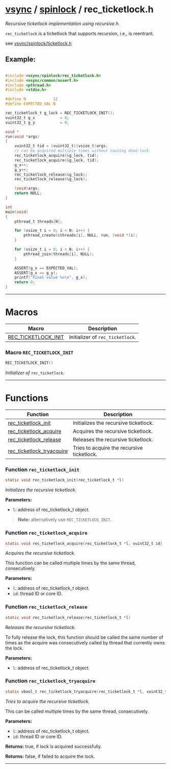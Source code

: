 #  [vsync](../README.md) / [spinlock](README.md) / rec_ticketlock.h
_Recursive ticketlock implementation using recursive.h._ 

`rec_ticketlock` is a ticketlock that supports recursion, i.e., is reentrant.

see [vsync/spinlock/ticketlock.h](ticketlock.h.md)


## Example:



```c

#include <vsync/spinlock/rec_ticketlock.h>
#include <vsync/common/assert.h>
#include <pthread.h>
#include <stdio.h>

#define N            12
#define EXPECTED_VAL N

rec_ticketlock_t g_lock = REC_TICKETLOCK_INIT();
vuint32_t g_x           = 0;
vuint32_t g_y           = 0;

void *
run(void *args)
{
    vuint32_t tid = (vuint32_t)(vsize_t)args;
    // can be acquired multiple times without causing dead-lock
    rec_ticketlock_acquire(&g_lock, tid);
    rec_ticketlock_acquire(&g_lock, tid);
    g_x++;
    g_y++;
    rec_ticketlock_release(&g_lock);
    rec_ticketlock_release(&g_lock);

    (void)args;
    return NULL;
}

int
main(void)
{
    pthread_t threads[N];

    for (vsize_t i = 0; i < N; i++) {
        pthread_create(&threads[i], NULL, run, (void *)i);
    }

    for (vsize_t i = 0; i < N; i++) {
        pthread_join(threads[i], NULL);
    }

    ASSERT(g_x == EXPECTED_VAL);
    ASSERT(g_x == g_y);
    printf("Final value %u\n", g_x);
    return 0;
}
```

 

---
# Macros 

| Macro | Description |
|---|---|
| [REC_TICKETLOCK_INIT](rec_ticketlock.h.md#macro-rec_ticketlock_init) | Initializer of `rec_ticketlock`.  |

###  Macro `REC_TICKETLOCK_INIT`

```c
REC_TICKETLOCK_INIT()
```

 
_Initializer of_ `rec_ticketlock`_._ 



---
# Functions 

| Function | Description |
|---|---|
| [rec_ticketlock_init](rec_ticketlock.h.md#function-rec_ticketlock_init) | Initializes the recursive ticketlock.  |
| [rec_ticketlock_acquire](rec_ticketlock.h.md#function-rec_ticketlock_acquire) | Acquires the recursive ticketlock.  |
| [rec_ticketlock_release](rec_ticketlock.h.md#function-rec_ticketlock_release) | Releases the recursive ticketlock.  |
| [rec_ticketlock_tryacquire](rec_ticketlock.h.md#function-rec_ticketlock_tryacquire) | Tries to acquire the recursive ticketlock.  |

###  Function `rec_ticketlock_init`

```c
static void rec_ticketlock_init(rec_ticketlock_t *l)
``` 
_Initializes the recursive ticketlock._ 




**Parameters:**

- `l`: address of rec_ticketlock_t object.


> **Note:** alternatively use `REC_TICKETLOCK_INIT`. 


###  Function `rec_ticketlock_acquire`

```c
static void rec_ticketlock_acquire(rec_ticketlock_t *l, vuint32_t id)
``` 
_Acquires the recursive ticketlock._ 


This function can be called multiple times by the same thread, consecutively.



**Parameters:**

- `l`: address of rec_ticketlock_t object. 
- `id`: thread ID or core ID. 




###  Function `rec_ticketlock_release`

```c
static void rec_ticketlock_release(rec_ticketlock_t *l)
``` 
_Releases the recursive ticketlock._ 


To fully release the lock, this function should be called the same number of times as the acquire was consecutively called by thread that currently owns the lock.



**Parameters:**

- `l`: address of rec_ticketlock_t object. 




###  Function `rec_ticketlock_tryacquire`

```c
static vbool_t rec_ticketlock_tryacquire(rec_ticketlock_t *l, vuint32_t id)
``` 
_Tries to acquire the recursive ticketlock._ 


This can be called multiple times by the same thread, consecutively.



**Parameters:**

- `l`: address of rec_ticketlock_t object. 
- `id`: thread ID or core ID. 


**Returns:** true, if lock is acquired successfully. 

**Returns:** false, if failed to acquire the lock. 




---
